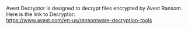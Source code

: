Avest Decryptor is designed to decrypt files encrypted by Avest Ransom.\
Here is the link to Decryptor:\
https://www.avast.com/en-us/ransomware-decryption-tools
